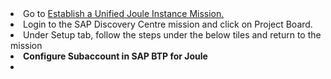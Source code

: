 <li>Go to <a href="https://discovery-center.cloud.sap/missiondetail/4538/4826/"</href>Establish a Unified Joule Instance Mission.</a></li> 
<li>Login to the SAP Discovery Centre mission and click on Project Board. </li>
<li>Under Setup tab, follow the steps under the below tiles and return to the mission
<li><b>Configure Subaccount in SAP BTP for Joule</b></li>
<li><b></b></li>
